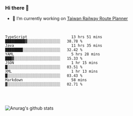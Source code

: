 ### Hi there 👋

- 🔭 I’m currently working on [Taiwan Railway Route Planner](https://github.com/Taiwan-Railway-Route-Planner)

<br/>

<!--START_SECTION:waka-->

```text
TypeScript                    13 hrs 51 mins  █████████▓░░░░░░░░░░░░░░░   38.78 %
Java                          11 hrs 35 mins  ████████░░░░░░░░░░░░░░░░░   32.42 %
YAML                          5 hrs 28 mins   ███▓░░░░░░░░░░░░░░░░░░░░░   15.33 %
JSON                          1 hr 15 mins    █░░░░░░░░░░░░░░░░░░░░░░░░   03.51 %
XML                           1 hr 13 mins    █░░░░░░░░░░░░░░░░░░░░░░░░   03.43 %
Markdown                      58 mins         ▓░░░░░░░░░░░░░░░░░░░░░░░░   02.71 %
```

<!--END_SECTION:waka-->

<br/>
<br/>

![Anurag's github stats](https://github-readme-stats.vercel.app/api?username=DepickereSven&show_icons=true&theme=tokyonight)



<!--
**DepickereSven/DepickereSven** is a ✨ _special_ ✨ repository because its `README.md` (this file) appears on your GitHub profile.

Here are some ideas to get you started:

- 🔭 I’m currently working on ...
- 🌱 I’m currently learning ...
- 👯 I’m looking to collaborate on ...
- 🤔 I’m looking for help with ...
- 💬 Ask me about ...
- 📫 How to reach me: ...
- 😄 Pronouns: ...
- ⚡ Fun fact: ...
-->
